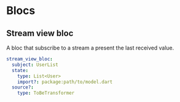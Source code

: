 # Blocs
## Stream view bloc
A bloc that subscribe to a stream a present the last received value.
```yaml
stream_view_bloc:
  subject: UserList
  state:
    type: List<User>
    import?: package:path/to/model.dart
  source?:
    type: ToBeTransformer

```
